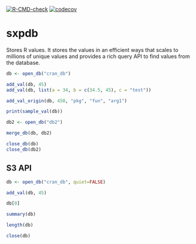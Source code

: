 <!-- badges: start -->
[![R-CMD-check](https://github.com/PRL-PRG/sxpdb/actions/workflows/R-CMD-check.yaml/badge.svg)](https://github.com/PRL-PRG/sxpdb/actions/workflows/R-CMD-check.yaml)
[![codecov](https://codecov.io/gh/PRL-PRG/sxpdb/branch/main/graph/badge.svg?token=YX52PLOQ3V)](https://codecov.io/gh/PRL-PRG/sxpdb)
<!-- badges: end -->


# sxpdb

Stores R values. It stores the values in an efficient ways that scales to millions of unique values and provides a rich query API to find values from the database.



```R
db <- open_db("cran_db")

add_val(db, 45)
add_val(db, list(a = 34, b = c(34.5, 45), c = "test"))

add_val_origin(db, 450, "pkg", "fun", "arg1")

print(sample_val(db))

db2 <- open_db("db2")

merge_db(db, db2)

close_db(db)
close_db(db2)

```


## S3 API

```R
db <- open_db("cran_db", quiet=FALSE)

add_val(db, 45)

db[0]

summary(db)

length(db)

close(db)
```
